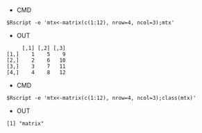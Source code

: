 - CMD

```
$Rscript -e 'mtx<-matrix(c(1:12), nrow=4, ncol=3);mtx'
```

- OUT

```
     [,1] [,2] [,3]
[1,]    1    5    9
[2,]    2    6   10
[3,]    3    7   11
[4,]    4    8   12
```

- CMD

```
$Rscript -e 'mtx<-matrix(c(1:12), nrow=4, ncol=3);class(mtx)'
```


- OUT

```
[1] "matrix"
```
